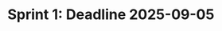 # Sprint 1: Deadline 2025-09-05


<!-- - [Deliverables](#deliverables)
- [Assessment Criteria](#assessment-criteria)
- [Considerations](#considerations)
- [Block Diagram Fullstack Application](#block-diagram-fullstack-application)
- [Project Ideas](#project-ideas)

---

> **When a group is making a sprint presentation, members from two other groups will be required to ask questions to the presenting group.**

----

> **AI AI AI AI AI** 

---

### Deliverables

1. Prototype
  - [Low-fidelity]
  - Tools: [Figma](https://www.figma.com/) or [Draw.io](https://app.diagrams.net/) 
2. Project description 
  - The title of the project
  - The names of the members
  - The target users and other stakeholders
  - The main functionality of the application. 
  - Describe the user stories and Product backlog: You might consider using [Trello](https://trello.com/)
3. Share your insights on the Sprint ceremonies:
   - Daily Scrum
   - Sprint Review
   - Retrospective
   - More on [Scrum](https://www.scrum.org/learning-series/what-is-scrum/)
4. Make sure to include each member’s contributions to this sprint.
5. Presentation: Here’s a [template for a 10-12-minute presentation](./ppt-template.md) to help you structure your content effectively.

### Assessment Criteria 

For the first sprint, the assessment criteria are not stringent. Groups can earn the maximum points by **making a 10-12-minute group presentation** and **submitting the required deliverables** to GitHub.

Bonus points can be earned if:
- The product backlog is generated according to the DEEP principle.
- User stories are based on the INVEST principle.
- The use of [Retrospective templates](https://agilebox.app/blog/4ls-retrospective/)

### Considerations

- When working with Figma, consider saving a local copy of the Figma file.
  - *You can save a local copy of a file in the .fig (Figma Design), .jam (FigJam), or .deck (Figma Slides) formats: `File > Save local copy `*
- Utilize [Trello](https://trello.com/) to organize user stories and manage the product backlog.
- Consider using LLM e.g ChatGPT for:
  - Generating user stories and evaluating them in alignment with the **INVEST** principle
  - Constructing a product backlog and Assessing tasks with respect to the **DEEP** principle

### Block Diagram Fullstack Application

![](./img/fullsatck.png)


### Project Ideas


> **If you don't have a project yet**, you can consider one of the followings:

1. **Task Management App**: Create a task management application where users can register, log in, and manage their tasks. Users should be able to create, update, and delete tasks, set deadlines, and mark tasks as completed. 

2. **E-commerce Platform**: Build a basic e-commerce platform where users can browse products, add them to the cart, and proceed to checkout. Implement features like product search, category filtering, user authentication, and order history. 

3. **Blogging Platform**: Develop a blogging website where users can create, edit, and delete blog posts. Include user authentication, comment sections, and the ability to categorize posts. 

4. **Social Media Clone**: Create a simplified version of a social media platform like Twitter or Instagram. Allow users to post updates, follow other users, like and comment on posts, and have a profile page. 

5. **Weather Dashboard**: Develop a weather dashboard that displays current weather conditions and forecasts for a given location. Users can enter a city name or use geolocation for weather updates. Utilize a weather API to fetch weather data. Database can be used to store user preferences for saved locations.

6. **Personal Finance Tracker**: Build a personal finance tracker that allows users to log their income and expenses. Provide visualizations of spending patterns and income trends. 

7. **Recipe Sharing App**: Develop a platform for users to share and discover recipes. Allow users to create and edit their own recipes, as well as search and browse recipes by category. 

8. **Portfolio Website**: Create a portfolio website for users to showcase their work and skills. Include sections for projects, about me, contact information, and possibly a blog. 

9. **Fitness Tracking App**: Build a fitness tracking application that allows users to log their workouts, track progress over time, and set fitness goals. Users can input exercises, sets, reps, and weights for each workout session. 

10. **Job Board Platform**: Create a job board where employers can post job listings and job seekers can search and apply for jobs. Implement features such as filtering by location, job type, and skill requirements. Users can have profiles with their resumes and application history. 

11. **Language Learning App**: Develop a platform for learning languages, incorporating vocabulary exercises, quizzes, and flashcards. Users can select the language they want to learn and track their progress. 
 -->




<!-- Links -->
[Low-fidelity]:https://www.invisionapp.com/inside-design/low-fi-vs-hi-fi-prototyping/ 


<!-- 
user stories referred to as tickets:
https://www.jacobparis.com/content/agile-ticketing 
-->